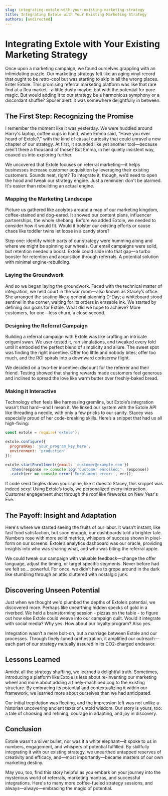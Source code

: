```yaml
---
slug: integrating-extole-with-your-existing-marketing-strategy
title: Integrating Extole with Your Existing Marketing Strategy
authors: [undirected]
---
```



# Integrating Extole with Your Existing Marketing Strategy

Once upon a marketing campaign, we found ourselves grappling with an intimidating puzzle. Our marketing strategy felt like an aging vinyl record that ought to be retro-cool but was starting to skip in all the wrong places. Enter Extole. This promising referral marketing platform was like that rare find at a flea market—a little dusty maybe, but with the potential for pure magic. But would adding it to our strategy be a harmonious symphony or a discordant shuffle? Spoiler alert: it was somewhere delightfully in between.

## The First Step: Recognizing the Promise

I remember the moment like it was yesterday. We were huddled around Harry's laptop, coffee cups in hand, when Emma said, "Have you ever heard of Extole?," with the kind of casual curiosity that could unravel a new chapter of our strategy. At first, it sounded like yet another tool—because aren’t there a thousand of those? But Emma, in her quietly insistent way, coaxed us into exploring further.

We uncovered that Extole focuses on referral marketing—it helps businesses increase customer acquisition by leveraging their existing customers. Sounds neat, right? To integrate it, though, we’d need to open the hood and tweak our strategy engine. Just a reminder: don't be alarmed. It's easier than rebuilding an actual engine.

### Mapping the Marketing Landscape

Picture us gathered like acolytes around a map of our marketing kingdom, coffee-stained and dog-eared. It showed our content plans, influencer partnerships, the whole shebang. Before we added Extole, we needed to consider how it would fit. Would it bolster our existing efforts or cause chaos like toddler twins let loose in a candy store?

Step one: identify which parts of our strategy were humming along and where we might be spinning our wheels. Our email campaigns were solid, but retention needed a boost. Extole could slide into that gap—a turbo booster for retention and acquisition through referrals. A potential solution with minimal engine-rebuilding.

### Laying the Groundwork

And so we began laying the groundwork. Faced with the technical matter of integration, we held court in the war room—also known as Stacey’s office. She arranged the seating like a general planning D-Day; a whiteboard stood sentinel in the corner, waiting for its orders in erasable ink. We started by defining our goals for Extole. What did we hope to achieve? More customers, for one—less churn, a close second.

### Designing the Referral Campaign

Building a referral campaign with Extole was like crafting an intricate origami swan. We user-tested it, ran simulations, and tweaked every fold until it embodied the perfect blend of simplicity and allure. The sweet spot was finding the right incentive. Offer too little and nobody bites; offer too much, and the ROI spirals into a downward corkscrew flight.

We decided on a two-tier incentive: discount for the referrer and their friend. Testing showed that sharing rewards made customers feel generous and inclined to spread the love like warm butter over freshly-baked bread.

### Making it Interactive

Technology often feels like harnessing gremlins, but Extole’s integration wasn’t that hard—and I mean it. We linked our system with the Extole API like threading a needle, with only a few pricks to our sanity. Stacey was especially proud of her code-breaking skills. Here’s a snippet that had us all high-fiving:

```javascript
const extole = require('extole');

extole.configure({
  programKey: 'your_program_key_here',
  environment: 'production'
});

extole.startEnrollment({email: 'customer@example.com'})
  .then(response => console.log('Customer enrolled:', response))
  .catch(err => console.error('Enrollment error:', err));
```

If code send tingles down your spine, like it does to Stacey, this snippet was indeed sexy! Using Extole’s tools, we personalized every interaction. Customer engagement shot through the roof like fireworks on New Year's Eve.

## The Payoff: Insight and Adaptation

Here's where we started seeing the fruits of our labor. It wasn’t instant, like fast food satisfaction, but soon enough, our dashboards told a brighter tale. Numbers rose with more solid metrics, whispers of success shown in pixel-form on our screens. Extole’s analytics dashboard was our oracle, providing insights into who was sharing what, and who was biting the referral apple.

We could tweak our campaign with valuable feedback—change the offer language, adjust the timing, or target specific segments. Never before had we felt so… powerful. For once, we didn’t have to grope around in the dark like stumbling through an attic cluttered with nostalgic junk.

## Discovering Unseen Potential

Just when we thought we'd plumbed the depths of Extole’s potential, we discovered more. Perhaps like unearthing hidden specks of gold in a riverbed. We held a brainstorming session - pizzas on the table - to figure out how else Extole could weave into our campaign quilt. Would it integrate with social media? Why yes. How about our loyalty program? Also yes.

Integration wasn’t a mere bolt-on, but a marriage between Extole and our processes. Through finely-tuned orchestration, it amplified our outreach—each part of our strategy mutually assured in its CO2-charged endeavor.

## Lessons Learned

Amidst all the strategy shuffling, we learned a delightful truth. Sometimes, introducing a platform like Extole is less about re-inventing our marketing wheel and more about adding a finely-machined cog to the existing structure. By embracing its potential and contextualizing it within our framework, we learned more about ourselves than we had anticipated.

Our initial trepidation was fleeting, and the impression left was not unlike a historian uncovering ancient texts of untold wisdom. Our story is yours, too: a tale of choosing and refining, courage in adapting, and joy in discovery. 

## Conclusion

Extole wasn't a silver bullet, nor was it a white elephant—it spoke to us in numbers, engagement, and whispers of potential fulfilled. By skillfully integrating it with our existing strategy, we unearthed untapped reserves of creativity and efficacy, and—most importantly—became masters of our own marketing destiny. 

May you, too, find this story helpful as you embark on your journey into the mysterious world of referrals, marketing mantras, and successful integrations. Here's to many more coffee-fueled strategy sessions, and always—always—embracing the magic of potential.